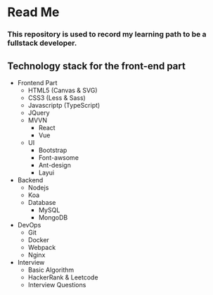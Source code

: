 # Read Me
### This repository is used to record my learning path to be a fullstack developer.
## Technology stack for the front-end part
- Frontend Part
    - HTML5 (Canvas & SVG)
    - CSS3 (Less & Sass)
    - Javascriptp (TypeScript)
    - JQuery
    - MVVN
        - React
        - Vue
    - UI
        - Bootstrap
        - Font-awsome
        - Ant-design
        - Layui
- Backend
    - Nodejs
    - Koa
    - Database
        - MySQL
        - MongoDB
- DevOps
    - Git
    - Docker
    - Webpack
    - Nginx
- Interview
    - Basic Algorithm
    - HackerRank & Leetcode
    - Interview Questions
